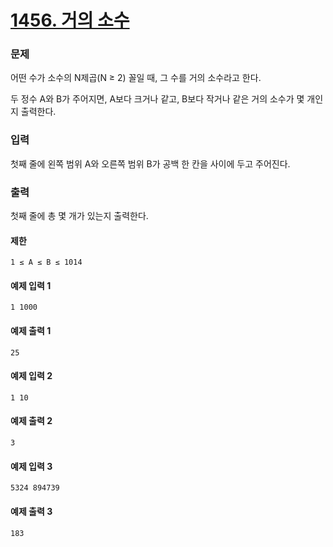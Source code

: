 # [1456. 거의 소수](https://www.acmicpc.net/problem/1456)

### 문제
어떤 수가 소수의 N제곱(N ≥ 2) 꼴일 때, 그 수를 거의 소수라고 한다.

두 정수 A와 B가 주어지면, A보다 크거나 같고, B보다 작거나 같은 거의 소수가 몇 개인지 출력한다.

### 입력

첫째 줄에 왼쪽 범위 A와 오른쪽 범위 B가 공백 한 칸을 사이에 두고 주어진다.

### 출력

첫째 줄에 총 몇 개가 있는지 출력한다.

#### 제한
    1 ≤ A ≤ B ≤ 1014
#### 예제 입력 1 
    1 1000
#### 예제 출력 1 
    25
#### 예제 입력 2 
    1 10
#### 예제 출력 2 
    3
#### 예제 입력 3 
    5324 894739
#### 예제 출력 3 
    183